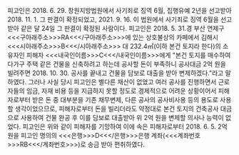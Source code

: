피고인은 2018. 6. 29. 창원지방법원에서 사기죄로 징역 6월, 집행유예 2년을 선고받아 2018. 11. 1. 그 판결이 확정되었고, 2021. 9. 16. 이 법원에서 사기죄로 징역 6월을 선고받아 같은 달 24일 그 판결이 확정된 사람이다.
피고인은 2018. 5. 31.경 부산 연제구 <<<구아래주소>>>RA<<</구아래주소>>>에 있는 상호불상의 카페에서 김해시 <<<시아래주소>>>B<<</시아래주소>>> 대 232.4㎡(이하 본건 토지라 한다)의 소유자인 피해자 <<<내국인이름>>>C<<</내국인이름>>>에게 "본건 토지를 매수하여 다가구 주택 같은 건물을 신축하려고 하는데 공사할 돈이 부족하니 공사대금 2억 원을 빌려주면 2018. 10. 30. 공사를 끝내고 건물을 담보로 대출을 받아 변제하겠다."라고 말하였다.
그러나 사실 당시 피고인은 별다른 재산이 없었고 여러 공사를 진행하면서 근로자들의 임금, 자재 비용 등을 지급하지 못할 정도로 경제적으로 어려운 상황이어서 피해자로부터 받은 돈 중 대부분을 기존 채무변제, 다른 공사의 공사비사용 등의 용도로 사용할 생각이었으므로, 피해자로부터 돈을 빌리더라도 약정대로 본건 토지의 건축공사 대금으로 사용하여 건물 완공 후 이를 담보로 대출받아 위 2억 원을 변제할 의사나 능력이 없었다.
피고인은 위와 같이 피해자를 기망하여 이에 속은 피해자로부터 2018. 6. 5. 2억 원을 피고인 명의의 <<<은행>>>D<<</은행>>>은행 계좌(<<<계좌번호>>>RB<<</계좌번호>>>)로 송금 받아 편취하였다.